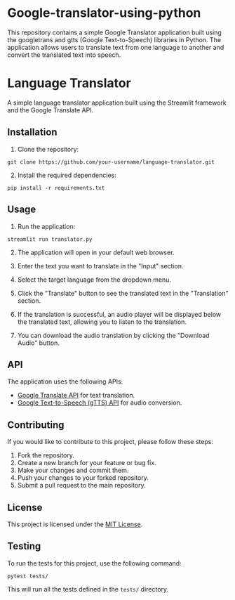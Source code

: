 # Google-translator-using-python
This repository contains a simple Google Translator application built using the googletrans and gtts (Google Text-to-Speech) libraries in Python. The application allows users to translate text from one language to another and convert the translated text into speech.
# Language Translator

A simple language translator application built using the Streamlit framework and the Google Translate API.

## Installation

1. Clone the repository:
```
git clone https://github.com/your-username/language-translator.git
```

2. Install the required dependencies:
```
pip install -r requirements.txt
```

## Usage

1. Run the application:
```
streamlit run translator.py
```

2. The application will open in your default web browser.

3. Enter the text you want to translate in the "Input" section.

4. Select the target language from the dropdown menu.

5. Click the "Translate" button to see the translated text in the "Translation" section.

6. If the translation is successful, an audio player will be displayed below the translated text, allowing you to listen to the translation.

7. You can download the audio translation by clicking the "Download Audio" button.

## API

The application uses the following APIs:

- [Google Translate API](https://cloud.google.com/translate/docs) for text translation.
- [Google Text-to-Speech (gTTS) API](https://pypi.org/project/gTTS/) for audio conversion.

## Contributing

If you would like to contribute to this project, please follow these steps:

1. Fork the repository.
2. Create a new branch for your feature or bug fix.
3. Make your changes and commit them.
4. Push your changes to your forked repository.
5. Submit a pull request to the main repository.

## License

This project is licensed under the [MIT License](LICENSE).

## Testing

To run the tests for this project, use the following command:

```
pytest tests/
```

This will run all the tests defined in the `tests/` directory.
